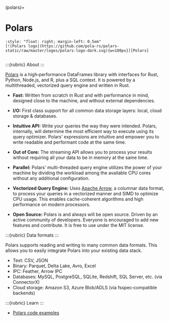 (polars)=
# Polars

```{div}
:style: "float: right; margin-left: 0.5em"
[![Polars logo](https://github.com/pola-rs/polars-static/raw/master/logos/polars-logo-dark.svg){w=180px}][Polars]
```
```{div} .clearfix
```

:::{rubric} About
:::

[Polars] is a high‑performance DataFrames library with interfaces for
Rust, Python, Node.js, and R, plus a SQL context. It is powered by a
multithreaded, vectorized query engine and written in Rust.

- **Fast:** Written from scratch in Rust and with performance in mind,
  designed close to the machine, and without external dependencies.

- **I/O:** First class support for all common data storage layers: local,
  cloud storage & databases.

- **Intuitive API:** Write your queries the way they were intended. Polars,
  internally, will determine the most efficient way to execute using its query
  optimizer. Polars' expressions are intuitive and empower you to write
  readable and performant code at the same time.

- **Out of Core:** The streaming API allows you to process your results without
  requiring all your data to be in memory at the same time.

- **Parallel:** Polars' multi-threaded query engine utilizes the power of your
  machine by dividing the workload among the available CPU cores without any
  additional configuration.

- **Vectorized Query Engine:** Uses [Apache Arrow], a columnar data format, to
  process your queries in a vectorized manner and SIMD to optimize CPU usage.
  This enables cache-coherent algorithms and high performance on modern processors. 

- **Open Source:** Polars is and always will be open source. Driven by an active
  community of developers. Everyone is encouraged to add new features and contribute.
  It is free to use under the MIT license.

:::{rubric} Data formats
:::

Polars supports reading and writing to many common data formats.
This allows you to easily integrate Polars into your existing data stack.

- Text: CSV, JSON
- Binary: Parquet, Delta Lake, Avro, Excel
- IPC: Feather, Arrow IPC
- Databases: MySQL, PostgreSQL, SQLite, Redshift, SQL Server, etc. (via ConnectorX)
- Cloud storage: Amazon S3, Azure Blob/ADLS (via fsspec‑compatible backends)

:::{rubric} Learn
:::
- [Polars code examples]


[Apache Arrow]: https://arrow.apache.org/
[Polars]: https://pola.rs/
[Polars code examples]: https://github.com/crate/cratedb-examples/tree/main/by-dataframe/polars
